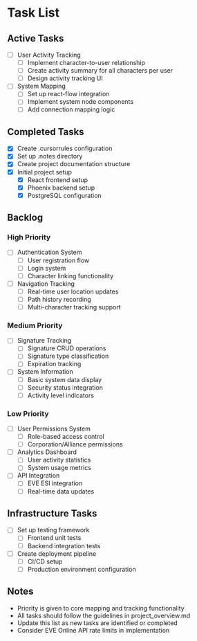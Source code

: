 # Task List

## Active Tasks
- [ ] User Activity Tracking
  - [ ] Implement character-to-user relationship
  - [ ] Create activity summary for all characters per user
  - [ ] Design activity tracking UI
- [ ] System Mapping
  - [ ] Set up react-flow integration
  - [ ] Implement system node components
  - [ ] Add connection mapping logic

## Completed Tasks
- [x] Create .cursorrules configuration
- [x] Set up .notes directory
- [x] Create project documentation structure
- [x] Initial project setup
  - [x] React frontend setup
  - [x] Phoenix backend setup
  - [x] PostgreSQL configuration

## Backlog
### High Priority
- [ ] Authentication System
  - [ ] User registration flow
  - [ ] Login system
  - [ ] Character linking functionality
- [ ] Navigation Tracking
  - [ ] Real-time user location updates
  - [ ] Path history recording
  - [ ] Multi-character tracking support

### Medium Priority
- [ ] Signature Tracking
  - [ ] Signature CRUD operations
  - [ ] Signature type classification
  - [ ] Expiration tracking
- [ ] System Information
  - [ ] Basic system data display
  - [ ] Security status integration
  - [ ] Activity level indicators

### Low Priority
- [ ] User Permissions System
  - [ ] Role-based access control
  - [ ] Corporation/Alliance permissions
- [ ] Analytics Dashboard
  - [ ] User activity statistics
  - [ ] System usage metrics
- [ ] API Integration
  - [ ] EVE ESI integration
  - [ ] Real-time data updates

## Infrastructure Tasks
- [ ] Set up testing framework
  - [ ] Frontend unit tests
  - [ ] Backend integration tests
- [ ] Create deployment pipeline
  - [ ] CI/CD setup
  - [ ] Production environment configuration

## Notes
- Priority is given to core mapping and tracking functionality
- All tasks should follow the guidelines in project_overview.md
- Update this list as new tasks are identified or completed
- Consider EVE Online API rate limits in implementation
